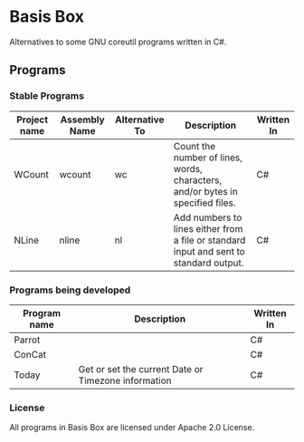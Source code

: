 # Basis Box
 Alternatives to some GNU coreutil programs written in C#.
 
## Programs

### Stable Programs
| Project name | Assembly Name | Alternative To | Description | Written  In |
|-|-|-|-|-|
| WCount | wcount | wc | Count the number of lines, words, characters, and/or bytes in specified files. | C# |
| NLine | nline | nl | Add numbers to lines either from a file or standard input and sent to standard output. | C# |

### Programs being developed
| Program name | Description | Written  In |
|-|-|-|
| Parrot | | C# |
| ConCat | | C# |
| Today | Get or set the current Date or Timezone information | C# |

### License
All programs in Basis Box are licensed under Apache 2.0 License.
